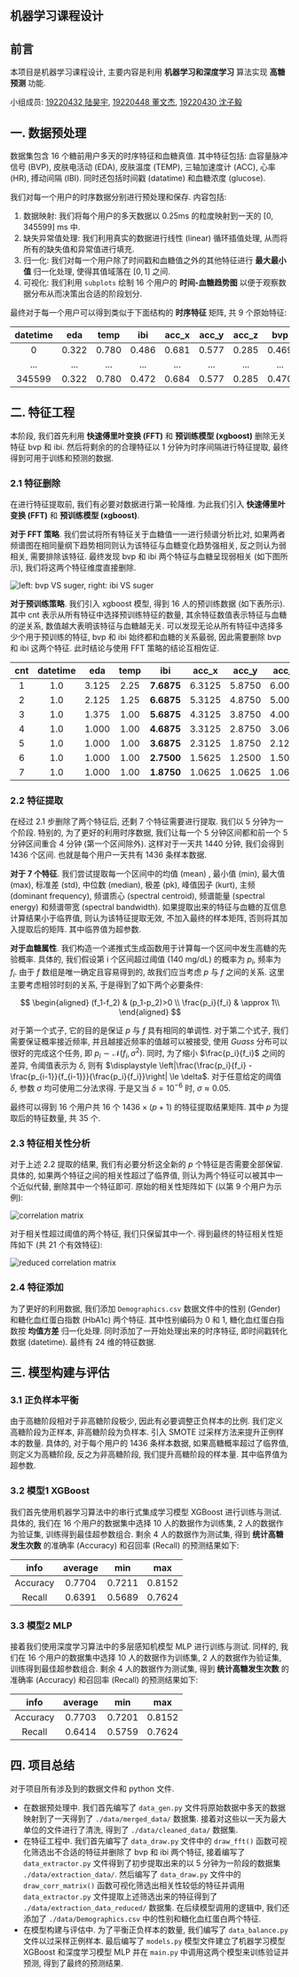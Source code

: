 ## 机器学习课程设计

## 前言

本项目是机器学习课程设计, 主要内容是利用 **机器学习和深度学习** 算法实现 **高糖预测** 功能.

小组成员: [19220432 陆昊宇](https://github.com/Mr-LUHAOYU), [19220448 董文杰](https://github.com/Explorer-Dong), [19220430 沈子毅](https://github.com/saddcas)

## 一. 数据预处理

数据集包含 16 个糖前用户多天的时序特征和血糖真值. 其中特征包括: 血容量脉冲信号 (BVP), 皮肤电活动 (EDA), 皮肤温度 (TEMP), 三轴加速度计 (ACC), 心率 (HR), 搏动间隔 (IBI). 同时还包括时间戳 (datatime) 和血糖浓度 (glucose).

我们对每一个用户的时序数据分别进行预处理和保存. 内容包括:

1. 数据映射: 我们将每个用户的多天数据以 0.25ms 的粒度映射到一天的 $[0, 345599]$ ms 中.
2. 缺失异常值处理: 我们利用真实的数据进行线性 (linear) 循环插值处理, 从而将所有的缺失值和异常值进行填充.
3. 归一化: 我们对每一个用户除了时间戳和血糖值之外的其他特征进行 **最大最小值** 归一化处理, 使得其值域落在 $[0, 1]$ 之间.
4. 可视化: 我们利用 `subplots` 绘制 16 个用户的 **时间-血糖趋势图** 以便于观察数据分布从而决策出合适的阶段划分.

最终对于每一个用户可以得到类似于下面结构的 **时序特征** 矩阵, 共 9 个原始特征:


| datetime |  eda  | temp |  ibi  | acc_x | acc_y | acc_z |  bvp  |  hr  |
| :------: | :---: | :---: | :---: | :---: | :---: | :---: | :---: | :---: |
|    0    | 0.322 | 0.780 | 0.486 | 0.681 | 0.577 | 0.285 | 0.469 | 0.342 |
|   ...   |  ...  |  ...  |  ...  |  ...  |  ...  |  ...  |  ...  |  ...  |
|  345599  | 0.322 | 0.780 | 0.472 | 0.684 | 0.577 | 0.285 | 0.470 | 0.343 |

## 二. 特征工程

本阶段, 我们首先利用 **快速傅里叶变换 (FFT)** 和 **预训练模型 (xgboost)** 删除无关特征 bvp 和 ibi.  然后将剩余的的合理特征以 $1$ 分钟为时序间隔进行特征提取, 最终得到可用于训练和预测的数据.

### 2.1 特征删除

在进行特征提取前, 我们有必要对数据进行第一轮降维. 为此我们引入 **快速傅里叶变换 (FFT)** 和 **预训练模型 (xgboost)**.

**对于 FFT 策略**. 我们尝试将所有特征关于血糖值一一进行频谱分析比对, 如果两者频谱图在相同量纲下趋势相同则认为该特征与血糖变化趋势强相关, 反之则认为弱相关, 需要排除该特征. 最终发现 bvp 和 ibi 两个特征与血糖呈现弱相关 (如下图所示), 我们将这两个特征维度直接删除.

![left: bvp VS suger, right: ibi VS suger](./Output/FrequencySpectrum-Glucose-BVP-IBI.png)

**对于预训练策略**. 我们引入 xgboost 模型, 得到 16 人的预训练数据 (如下表所示). 其中 $\text{cnt}$ 表示从所有特征中选择预训练特征的数量, 其余特征数值表示特征与血糖的逆关系, 数值越大表明该特征与血糖越无关. 可以发现无论从所有特征中选择多少个用于预训练的特征, bvp 和 ibi 始终都和血糖的关系最弱, 因此需要删除 bvp 和 ibi 这两个特征. 此时结论与使用 FFT 策略的结论互相佐证.


| cnt | datetime |  eda  | temp |    ibi    | acc\_x | acc\_y | acc\_z |    bvp    |   hr   |
| :-: | :------: | :---: | :--: | :--------: | :----: | :----: | :----: | :--------: | :----: |
|  1  |   1.0   | 3.125 | 2.25 | **7.6875** | 6.3125 | 5.8750 | 6.0000 | **8.9375** | 3.8125 |
|  2  |   1.0   | 2.125 | 1.25 | **6.6875** | 5.3125 | 4.8750 | 5.0000 | **7.9375** | 2.8125 |
|  3  |   1.0   | 1.375 | 1.00 | **5.6875** | 4.3125 | 3.8750 | 4.0000 | **6.9375** | 1.8125 |
|  4  |   1.0   | 1.000 | 1.00 | **4.6875** | 3.3125 | 2.8750 | 3.0625 | **5.9375** | 1.1250 |
|  5  |   1.0   | 1.000 | 1.00 | **3.6875** | 2.3125 | 1.8750 | 2.1250 | **4.9375** | 1.0625 |
|  6  |   1.0   | 1.000 | 1.00 | **2.7500** | 1.5625 | 1.2500 | 1.5000 | **3.9375** | 1.0000 |
|  7  |   1.0   | 1.000 | 1.00 | **1.8750** | 1.0625 | 1.0625 | 1.0625 | **2.9375** | 1.0000 |

### 2.2 特征提取

在经过 2.1 步删除了两个特征后, 还剩 7 个特征需要进行提取. 我们以 5 分钟为一个阶段. 特别的, 为了更好的利用时序数据, 我们让每一个 5 分钟区间都和前一个 5 分钟区间重合 4 分钟 (第一个区间除外). 这样对于一天共 1440 分钟, 我们会得到 1436 个区间. 也就是每个用户一天共有 1436 条样本数据.

**对于 7 个特征**. 我们尝试提取每一个区间中的均值 (mean) , 最小值 (min), 最大值 (max), 标准差 (std), 中位数 (median), 极差 (pk), 峰值因子 (kurt), 主频 (dominant frequency), 频谱质心 (spectral centroid), 频谱能量 (spectral energy) 和频谱带宽 (spectral bandwidth). 如果提取出来的特征与血糖的互信息计算结果小于临界值, 则认为该特征提取无效, 不加入最终的样本矩阵, 否则将其加入提取后的矩阵. 其中临界值为超参数.

**对于血糖属性**. 我们构造一个递推式生成函数用于计算每一个区间中发生高糖的先验概率. 具体的, 我们假设第 i 个区间超过阈值 (140 mg/dL) 的概率为 $p_i$, 频率为 $f_i$. 由于 $f$ 数组是唯一确定且容易得到的, 故我们应当考虑 $p$ 与 $f$ 之间的关系. 这里主要考虑相邻时刻的关系, 于是得到了如下两个必要条件:

$$
\begin{aligned}
(f_1-f_2) & (p_1-p_2)>0 \\
\frac{p_i}{f_i} & \approx 1\\
\end{aligned}
$$

对于第一个式子, 它的目的是保证 $p$ 与 $f$ 具有相同的单调性. 对于第二个式子, 我们需要保证概率接近频率, 并且越接近频率的值越可以被接受, 使用 $Guass$ 分布可以很好的完成这个任务, 即 $p_i \sim \mathcal{N}(f_i,\sigma^2)$. 同时, 为了缩小 $\frac{p_i}{f_i}$ 之间的差异, 令阈值表示为 $\delta$, 则有 $\displaystyle \left|\frac{\frac{p_i}{f_i} - \frac{p_{i-1}}{f_{i-1}}}{\frac{p_i}{f_i}}\right| \le \delta$. 对于任意给定的阈值 $\delta$, 参数 $\sigma$ 均可使用二分法求得. 于是又当 $\delta = 10^{-6}$ 时, $\sigma \approx 0.05$.

最终可以得到 16 个用户共 16 个 $1436 \times (p+1)$ 的特征提取结果矩阵. 其中 $p$ 为提取后的特征数量, 共 35 个.

### 2.3 特征相关性分析

对于上述 2.2 提取的结果, 我们有必要分析这全新的 $p$ 个特征是否需要全部保留. 具体的, 如果两个特征之间的相关性超过了临界值, 则认为两个特征可以被其中一个近似代替, 删除其中一个特征即可. 原始的相关性矩阵如下 (以第 9 个用户为示例):

![correlation matrix](./Output/correlation_matrix_009.png)

对于相关性超过阈值的两个特征, 我们只保留其中一个. 得到最终的特征相关性矩阵如下 (共 21 个有效特征):

![reduced correlation matrix](./Output/reduced_correlation_matrix_009.png)

### 2.4 特征添加

为了更好的利用数据, 我们添加 `Demographics.csv` 数据文件中的性别 (Gender) 和糖化血红蛋白指数 (HbA1c) 两个特征. 其中性别编码为 0 和 1, 糖化血红蛋白指数按 **均值方差** 归一化处理. 同时添加了一开始处理出来的时序特征, 即时间戳转化数据 (datetime). 最终有 24 维的特征数据.

## 三. 模型构建与评估

### 3.1 正负样本平衡

由于高糖阶段相对于非高糖阶段极少, 因此有必要调整正负样本的比例. 我们定义高糖阶段为正样本, 非高糖阶段为负样本. 引入 $\text{SMOTE}$ 过采样方法来提升正例样本的数量. 具体的, 对于每个用户的 1436 条样本数据, 如果高糖概率超过了临界值, 则定义为高糖阶段, 反之为非高糖阶段, 我们提升高糖阶段的样本量. 其中临界值为超参数.

### 3.2 模型1 XGBoost

我们首先使用机器学习算法中的串行式集成学习模型 XGBoost 进行训练与测试. 具体的, 我们在 $16$ 个用户的数据集中选择 $10$ 人的数据作为训练集, $2$ 人的数据作为验证集, 训练得到最佳超参数组合. 剩余 $4$ 人的数据作为测试集, 得到 **统计高糖发生次数** 的准确率 (Accuracy) 和召回率 (Recall) 的预测结果如下:


|   info   | average |  min  |  max  |
| :------: | :-----: | :----: | :----: |
| Accuracy | 0.7704 | 0.7211 | 0.8152 |
|  Recall  | 0.6391 | 0.5689 | 0.7624 |

### 3.3 模型2 MLP	

接着我们使用深度学习算法中的多层感知机模型 MLP 进行训练与测试. 同样的, 我们在 $16$ 个用户的数据集中选择 $10$ 人的数据作为训练集, $2$ 人的数据作为验证集, 训练得到最佳超参数组合. 剩余 $4$ 人的数据作为测试集, 得到 **统计高糖发生次数** 的准确率 (Accuracy) 和召回率 (Recall) 的预测结果如下:


|   info   | average |  min  |  max  |
| :------: | :-----: | :----: | :----: |
| Accuracy | 0.7703 | 0.7201 | 0.8152 |
|  Recall  | 0.6414 | 0.5759 | 0.7624 |

## 四. 项目总结

对于项目所有涉及到的数据文件和 python 文件.

- 在数据预处理中. 我们首先编写了 `data_gen.py` 文件将原始数据中多天的数据映射到了一天得到了 `./data/merged_data/` 数据集. 接着对这些以一天为最大单位的文件进行了清洗, 得到了 `./data/cleaned_data/` 数据集.
- 在特征工程中. 我们首先编写了 `data_draw.py` 文件中的 `draw_fft()` 函数可视化筛选出不合适的特征并删除了 bvp 和 ibi 两个特征, 接着编写了 `data_extractor.py` 文件得到了初步提取出来的以 5 分钟为一阶段的数据集 `./data/extraction_data/`. 然后编写了 `data_draw.py` 文件中的 `draw_corr_matrix()` 函数可视化筛选出相关性较低的特征并调用 `data_extractor.py` 文件提取上述筛选出来的特征得到了 `./data/extraction_data_reduced/` 数据集. 在后续模型调用的逻辑中, 我们还添加了 `./data/Demographics.csv` 中的性别和糖化血红蛋白两个特征.
- 在模型构建与评估中. 为了平衡正负样本的数量, 我们编写了 `data_balance.py` 文件以过采样正例样本. 最后编写了 `models.py` 模型文件建立了机器学习模型 XGBoost 和深度学习模型 MLP 并在 `main.py` 中调用这两个模型来训练验证并预测, 得到了最终的预测结果.
